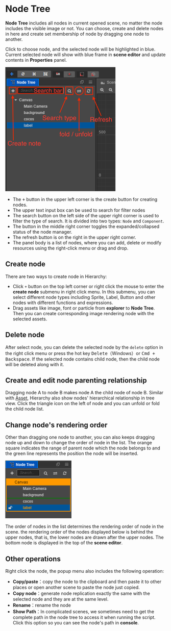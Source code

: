 # Node Tree

**Node Tree** includes all nodes in current opened scene, no matter the node includes the visible image or not. You can choose, create and delete nodes in here and create set membership of node by dragging one node to another.

Click to choose node, and the selected node will be highlighted in blue. Current selected node will show with blue frame in **scene editor** and update contents in **Properties** panel.

![node tree panel](hierarchy/node_tree.png)

- The <kbd>+</kbd> button in the upper left corner is the create button for creating nodes.
- The upper text input box can be used to search for filter nodes
- The search button on the left side of the upper right corner is used to filter the type of search. It is divided into two types: `Node` and `Component`.
- The button in the middle right corner toggles the expanded/collapsed status of the node manager.
- The refresh button is on the right in the upper right corner.
- The panel body is a list of nodes, where you can add, delete or modify resources using the right-click menu or drag and drop.

## Create node

There are two ways to create node in Hierarchy:

- Click `+` button on the top left corner or right click the mouse to enter the **create node** submenu in right click menu. In this submenu, you can select different node types including Sprite, Label, Button and other nodes with different functions and expressions.
- Drag assets like image, font or particle from **explorer** to **Node Tree**. Then you can create corresponding image rendering node with the selected assets.

## Delete node

After select node, you can delete the selected node by the `delete` option in the right click menu or press the hot key <kbd>Delete</kbd>（Windows）or <kbd>Cmd + Backspace</kbd>. If the selected node contains child node, then the child node will be deleted along with it.

## Create and edit node parenting relationship

Dragging node A to node B makes node A the child node of node B. Similar with [Asset](assets.md), Hierarchy also show nodes' hierarchical relationship in tree view. Click the triangle icon on the left of node and you can unfold or fold the child node list.

## Change node's rendering order

Other than dragging one node to another, you can also keeps dragging node up and down to change the order of node in the list. The orange square indicates the range of parent node which the node belongs to and the green line represents the position the node will be inserted.

![move node](hierarchy/move.png)

The order of nodes in the list determines the rendering order of node in the scene. the rendering order of the nodes displayed below is behind the upper nodes, that is, the lower nodes are drawn after the upper nodes. The bottom node is displayed in the top of the **scene editor**.

## Other operations

Right click the node, the popup menu also includes the following operation:

- **Copy/paste**：copy the node to the clipboard and then paste it to other places or open another scene to paste the node just copied.
- **Copy node**：generate node replication exactly the same with the selected node and they are at the same level.
- **Rename**：rename the node
- **Show Path**：In complicated scenes, we sometimes need to get the complete path in the node tree to access it when running the script. Click this option so you can see the node's path in  **console**.